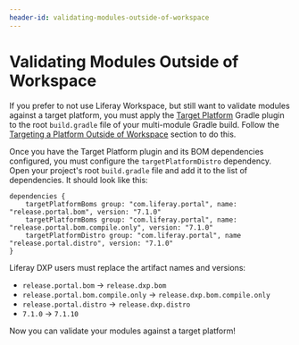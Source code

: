 ```yaml
---
header-id: validating-modules-outside-of-workspace
---
```


# Validating Modules Outside of Workspace

If you prefer to not use Liferay Workspace, but still want to validate modules
against a target platform, you must apply the
[Target Platform](/docs/7-1/reference/-/knowledge_base/r/target-platform-gradle-plugin)
Gradle plugin to the root `build.gradle` file of your multi-module Gradle
build. Follow the
[Targeting a Platform Outside of Workspace](/docs/7-1/tutorials/-/knowledge_base/t/managing-the-target-platform-for-liferay-workspace#targeting-a-platform-outside-of-workspace)
section to do this.

Once you have the Target Platform plugin and its BOM dependencies configured,
you must configure the `targetPlatformDistro` dependency. Open your project's
root `build.gradle` file and add it to the list of dependencies. It should look
like this:

    dependencies {
        targetPlatformBoms group: "com.liferay.portal", name: "release.portal.bom", version: "7.1.0"
        targetPlatformBoms group: "com.liferay.portal", name: "release.portal.bom.compile.only", version: "7.1.0"
        targetPlatformDistro group: "com.liferay.portal", name "release.portal.distro", version: "7.1.0"
    }

Liferay DXP users must replace the artifact names and versions:
    
- `release.portal.bom` &rarr; `release.dxp.bom`
- `release.portal.bom.compile.only` &rarr; `release.dxp.bom.compile.only`
- `release.portal.distro` &rarr; `release.dxp.distro`
- `7.1.0` &rarr; `7.1.10`

Now you can validate your modules against a target platform!
